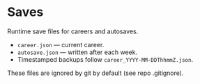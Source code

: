 # Saves
Runtime save files for careers and autosaves.

- `career.json` — current career.
- `autosave.json` — written after each week.
- Timestamped backups follow `career_YYYY-MM-DDThhmmZ.json`.

These files are ignored by git by default (see repo .gitignore).
